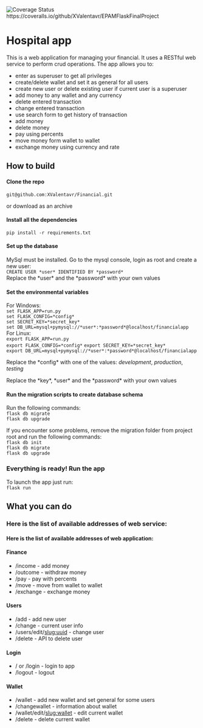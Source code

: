<img src="https://coveralls.io/repos/github/XValentavr/EPAMFlaskFinalProject/badge.svg" alt="Coverage Status" />
https://coveralls.io/github/XValentavr/EPAMFlaskFinalProject

# Hospital app

This is a web application for managing your financial. It uses a RESTful web service to perform crud operations. The app
allows you to:

- enter as superuser to get all privileges
- create/delete wallet and set it as general for all users
- create new user or delete existing user if current user is a superuser
- add money to any wallet and any currency
- delete entered transaction
- change entered transaction
- use search form to get history of transaction
- add money
- delete money
- pay using percents
- move money form wallet to wallet
- exchange money using currency and rate

## How to build

#### Clone the repo

```git@github.com:XValentavr/Financial.git```

or download as an archive

#### Install all the dependencies

```pip install -r requirements.txt```

#### Set up the database

MySql must be installed. Go to the mysql console, login as root and create a new user:  
```CREATE USER *user* IDENTIFIED BY *password*```  
Replace the \*user* and the \*password* with your own values

#### Set the environmental variables

For Windows:  
```set FLASK_APP=run.py```  
```set FLASK_CONFIG=*config*```   
```set SECRET_KEY=*secret_key*```  
```set DB_URL=mysql+pymysql://*user*:*password*@localhost/financialapp```  
For Linux:  
```export FLASK_APP=run.py```  
```export FLASK_CONFIG=*config*```
```export SECRET_KEY=*secret_key*```  
```export DB_URL=mysql+pymysql://*user*:*password*@localhost/financialapp```

Replace the \*config* with one of the values: *development*,
*production*, *testing*

Replace the \*key*, \*user* and the \*password* with your own values

#### Run the migration scripts to create database schema

Run the following commands:  
```flask db migrate```  
```flask db upgrade```

If you encounter some problems, remove the migration folder from project root and run the following commands:  
```flask db init```  
```flask db migrate```  
```flask db upgrade```

### Everything is ready! Run the app

To launch the app just run:  
```flask run```

## What you can do

### Here is the list of available addresses of web service:

#### Here is the list of available addresses of web application:

#### Finance

- /income - add money
- /outcome - withdraw money
- /pay - pay with percents
- /move - move from wallet to wallet
- /exchange - exchange money

#### Users

- /add - add new user
- /change - current user info
- /users/edit/<slug:uuid> - change user
- /delete - API to delete user

#### Login

- / or /login - login to app
- /logout - logout

#### Wallet

- /wallet - add new wallet and set general for some users
- /changewallet - information about wallet
- /wallet/edit/<slug:wallet> - edit current wallet
- /delete - delete current wallet